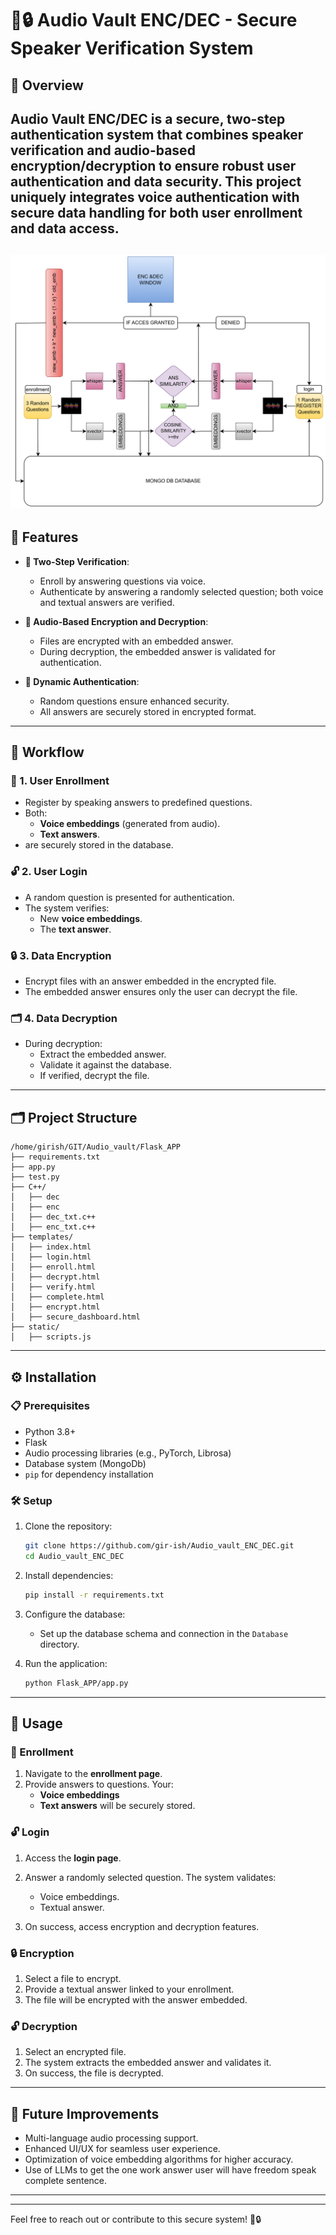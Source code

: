 
# 🎤🔒 Audio Vault ENC/DEC - Secure Speaker Verification System

## 🌟 Overview
**Audio Vault ENC/DEC** is a secure, two-step authentication system that combines **speaker verification** and **audio-based encryption/decryption** to ensure robust user authentication and data security. This project uniquely integrates voice authentication with secure data handling for both **user enrollment** and **data access**.
---
![Example Screenshot](audio-vault-enc-dec-application.drawio-.png "Project Working")
---

## 🚀 Features
- **🔑 Two-Step Verification**:
  - Enroll by answering questions via voice.
  - Authenticate by answering a randomly selected question; both voice and textual answers are verified.
  
- **🔐 Audio-Based Encryption and Decryption**:
  - Files are encrypted with an embedded answer.
  - During decryption, the embedded answer is validated for authentication.

- **🎲 Dynamic Authentication**:
  - Random questions ensure enhanced security.
  - All answers are securely stored in encrypted format.

---

## 🔄 Workflow

### 📝 1. User Enrollment
- Register by speaking answers to predefined questions.
- Both:
  - **Voice embeddings** (generated from audio).
  - **Text answers**.
- are securely stored in the database.

### 🔓 2. User Login
- A random question is presented for authentication.
- The system verifies:
  - New **voice embeddings**.
  - The **text answer**.

### 🔒 3. Data Encryption
- Encrypt files with an answer embedded in the encrypted file.
- The embedded answer ensures only the user can decrypt the file.

### 🗂️ 4. Data Decryption
- During decryption:
  - Extract the embedded answer.
  - Validate it against the database.
  - If verified, decrypt the file.

---

## 🗂️ Project Structure

<!-- ```plaintext
Audio_vault_ENC_DEC/
│
├── APP/                      # Application resources
│   ├── static/               # Static files (CSS, JS, images)
│   └── templates/            # HTML templates
│
├── Database/                 # Database configurations and files
│   └── audio_vault.db        # SQLite database file
│
├── Flask_APP/                # Web application (Flask framework)
│   ├── __init__.py           # Flask app initialization
│   ├── routes.py             # Application routes
│   └── models.py             # Database models
│
├── Audio_vault.py            # Core script for audio vault functionality
├── Audio_vault_uni.py        # Unified/alternative script
├── audio_vault1.py           # Another version of the main script
├── fetch_data.py             # Script to fetch user data
├── requirements.txt          # General project dependencies
├── requirements_audio_vault.txt  # Audio-specific dependencies
├── setup.sh                  # Setup script for initializing the environment
├── test.py                   # Testing script
├── AUDIO_VAULT.drawio.png    # Architecture/workflow diagram
└── README.md                 # Project documentation (this file)
``` -->
```plaintext
/home/girish/GIT/Audio_vault/Flask_APP
├── requirements.txt
├── app.py
├── test.py               
├── C++/
│   ├── dec
│   ├── enc
│   ├── dec_txt.c++
│   ├── enc_txt.c++
├── templates/
│   ├── index.html
│   ├── login.html
│   ├── enroll.html
│   ├── decrypt.html
│   ├── verify.html
│   ├── complete.html
│   ├── encrypt.html
│   ├── secure_dashboard.html
├── static/
│   ├── scripts.js
```
---

## ⚙️ Installation

### 📋 Prerequisites
- Python 3.8+
- Flask
- Audio processing libraries (e.g., PyTorch, Librosa)
- Database system (MongoDb)
- `pip` for dependency installation

### 🛠️ Setup
1. Clone the repository:
   ```bash
   git clone https://github.com/gir-ish/Audio_vault_ENC_DEC.git
   cd Audio_vault_ENC_DEC
   ```

2. Install dependencies:
   ```bash
   pip install -r requirements.txt
   ```

3. Configure the database:
   - Set up the database schema and connection in the `Database` directory.

4. Run the application:
   ```bash
   python Flask_APP/app.py
   ```

---

## 📖 Usage

### 📝 Enrollment
1. Navigate to the **enrollment page**.
2. Provide answers to questions. Your:
   - **Voice embeddings**
   - **Text answers**
   will be securely stored.

### 🔓 Login
1. Access the **login page**.
2. Answer a randomly selected question. The system validates:
   - Voice embeddings.
   - Textual answer.

3. On success, access encryption and decryption features.

### 🔒 Encryption
1. Select a file to encrypt.
2. Provide a textual answer linked to your enrollment.
3. The file will be encrypted with the answer embedded.

### 🔓 Decryption
1. Select an encrypted file.
2. The system extracts the embedded answer and validates it.
3. On success, the file is decrypted.

---

## 🎯 Future Improvements
- Multi-language audio processing support.
- Enhanced UI/UX for seamless user experience.
- Optimization of voice embedding algorithms for higher accuracy.
- Use of LLMs to get the one work answer user will have freedom speak complete sentence.
---
<!-- 
## 🤝 Contributing
1. Fork the repository.
2. Create a new branch for your changes.
3. Submit a pull request with a detailed explanation. -->

<!-- --- -->

---

Feel free to reach out or contribute to this secure system! 🎤🔒
